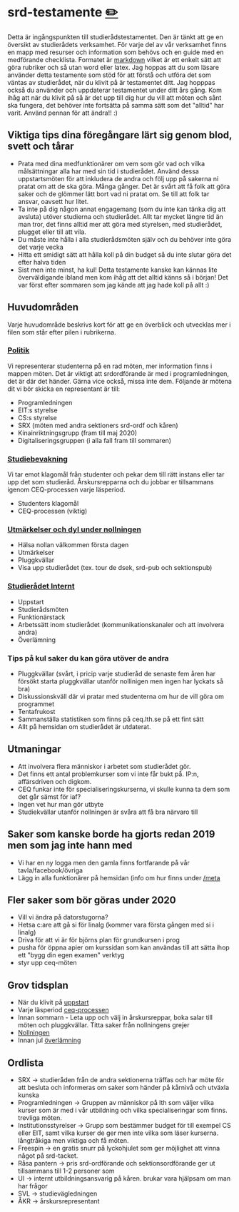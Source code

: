 # srd-testamente [✏️](https://github.com/Dsek-LTH/srd-testamente/edit/master/./index.md)

Detta är ingångspunkten till studierådstestamentet. Den är tänkt att ge en översikt av studierådets verksamhet. För varje del av vår verksamhet finns en mapp med resurser och information som behövs och en guide med en medförande checklista. Formatet är [markdown](https://github.com/adam-p/markdown-here/wiki/Markdown-Cheatsheet) vilket är ett enkelt sätt att göra rubriker och så utan word eller latex. Jag hoppas att du som läsare använder detta testamente som stöd för att förstå och utföra det som väntas av studierådet, när du klivit på är testamentet ditt. Jag hopppas också du använder och uppdaterar testamentet under ditt års gång. Kom ihåg att när du klivit på så är det upp till dig hur du vill att möten och sånt ska fungera, det behöver inte fortsätta på samma sätt som det "alltid" har varit. Använd pennan för att ändra!! :)

## Viktiga tips dina föregångare lärt sig genom blod, svett och tårar

*   Prata med dina medfunktionärer om vem som gör vad och vilka målsättningar alla har med sin tid i studierådet. Använd dessa uppstartsmöten för att inkludera de andra och följ upp på sakerna ni pratat om att de ska göra. Många gånger. Det är svårt att få folk att göra saker och de glömmer lätt bort vad ni pratat om. Se till att folk tar ansvar, oavsett hur litet.
*   Ta inte på dig någon annat engagemang (som du inte kan tänka dig att avsluta) utöver studierna och studierådet. Allt tar mycket längre tid än man tror, det finns alltid mer att göra med styrelsen, med studierådet, plugget eller till att vila.
*   Du måste inte hålla i alla studierådsmöten själv och du behöver inte göra det varje vecka
*   Hitta ett smidigt sätt att hålla koll på din budget så du inte slutar göra det efter halva tiden
*   Sist men inte minst, ha kul! Detta testamente kanske kan kännas lite överväldigande ibland men kom ihåg att det alltid känns så i början! Det var först efter sommaren som jag kände att jag hade koll på allt :)

## Huvudområden

Varje huvudområde beskrivs kort för att ge en överblick och utvecklas mer i filen som står efter pilen i rubrikerna.

### [Politik](politik/0_politik.md)

Vi representerar studenterna på en rad möten, mer information finns i mappen möten. Det är viktigt att srdordförande är med i programledningen, det är där det händer. Gärna vice också, missa inte dem. Följande är mötena dit vi bör skicka en representant är till:

*   Programledningen
*   EIT:s styrelse
*   CS:s styrelse
*   SRX (möten med andra sektioners srd-ordf och kåren)
*   Kinainriktningsgrupp (fram till maj 2020)
*   Digitaliseringsgruppen (i alla fall fram till sommaren)

### [Studiebevakning](studiebevakning/0_studiebevakning.md)

Vi tar emot klagomål från studenter och pekar dem till rätt instans eller tar upp det som studieråd. Årskursrepparna och du jobbar er tillsammans igenom CEQ-processen varje läsperiod.

*   Studenters klagomål
*   CEQ-processen (viktig)

### [Utmärkelser och dyl under nollningen](nollning/0_nollning.md)

*   Hälsa nollan välkommen första dagen
*   Utmärkelser
*   Pluggkvällar
*   Visa upp studierådet (tex. tour de dsek, srd-pub och sektionspub)

### [Studierådet Internt](meta/0_meta.md)

*   Uppstart
*   Studierådsmöten
*   Funktionärstack
*   Arbetssätt inom studierådet (kommunikationskanaler och att involvera andra)
*   Överlämning

### Tips på kul saker du kan göra utöver de andra

*   Pluggkvällar (svårt, i pricip varje studieråd de senaste fem åren har försökt starta pluggkvällar utanför nollinigen men ingen har lyckats så bra)
*   Diskussionskväll där vi pratar med studenterna om hur de vill göra om programmet
*   Tentafrukost
*   Sammanställa statistiken som finns på ceq.lth.se på ett fint sätt
*   Allt på hemsidan om studierådet är utdaterat.

## Utmaningar

*   Att involvera flera människor i arbetet som studierådet gör.
*   Det finns ett antal problemkurser som vi inte får bukt på. IP:n, affärsdriven och digkom.
*   CEQ funkar inte för specialiseringskurserna, vi skulle kunna ta dem som det går sämst för iaf?
*   Ingen vet hur man gör utbyte
*   Studiekvällar utanför nollningen är svåra att få bra närvaro till

## Saker som kanske borde ha gjorts redan 2019 men som jag inte hann med

*   Vi har en ny logga men den gamla finns fortfarande på vår tavla/facebook/övriga
*   Lägg in alla funktionärer på hemsidan (info om hur finns under [/meta](/meta)

## Fler saker som bör göras under 2020

*   Vill vi ändra på datorstugorna?
*   Hetsa c:are att gå si för linalg (kommer vara första gången med si i linalg)
*   Driva för att vi är för björns plan för grundkursen i prog
*   pusha för öppna apier om kurssidan som kan användas till att sätta ihop ett "bygg din egen examen" verktyg
*   styr upp ceq-möten

## Grov tidsplan

*   När du klivit på [uppstart](meta/uppstart.md)
*   Varje läsperiod [ceq-processen](ceq/ceq.md)
*   Innan sommarn - Leta upp och välj in årskursreppar, boka salar till möten och pluggkvällar. Titta saker från nollningens grejer
*   [Nollningen](nollning/nollning.md)
*   Innan jul [överlämning](meta/överlämning.md)

## Ordlista

*   SRX -> studieråden från de andra sektionerna träffas och har möte för att besluta och informeras om saker som händer på kårnivå och utväxla kunska
*   Programledningen -> Gruppen av människor på lth som väljer vilka kurser som är med i vår utbildning och vilka specialiseringar som finns. trevliga möten.
*   Institutionsstyrelser -> Grupp som bestämmer budget för till exempel CS eller EIT, samt vilka kurser de ger men inte vilka som läser kurserna. långtråkiga men viktiga och få möten.
*   Freespin -> en gratis snurr på lyckohjulet som ger möjlighet att vinna något på srd-tacket.
*   Råsa pantern -> pris srd-ordförande och sektionsordförande ger ut tillsammans till 1-2 personer som
*   UI -> internt utbildningsansvarig på kåren. brukar vara hjälpsam om man har frågor
*   SVL -> studievägledningen
*   ÅKR -> årskursrepresentant
